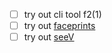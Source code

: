 - [ ] try out cli tool f2(1)
- [ ] try out [faceprints](https://github.com/Nexuist/faceprints)
- [ ] try out [seeV](https://github.com/nexuist/seev)
